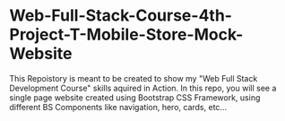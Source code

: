 # Web-Full-Stack-Course-4th-Project-T-Mobile-Store-Mock-Website
This Repoistory is meant to be created to show my "Web Full Stack Development Course" skills aquired in Action. In this repo, you will see a single page website created using Bootstrap CSS Framework, using different BS Components like navigation, hero, cards, etc...
